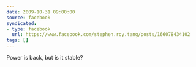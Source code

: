 ```yaml
---
date: 2009-10-31 09:00:00
source: facebook
syndicated:
- type: facebook
  url: https://www.facebook.com/stephen.roy.tang/posts/166078434102
tags: []
---
```


Power is back, but is it stable?